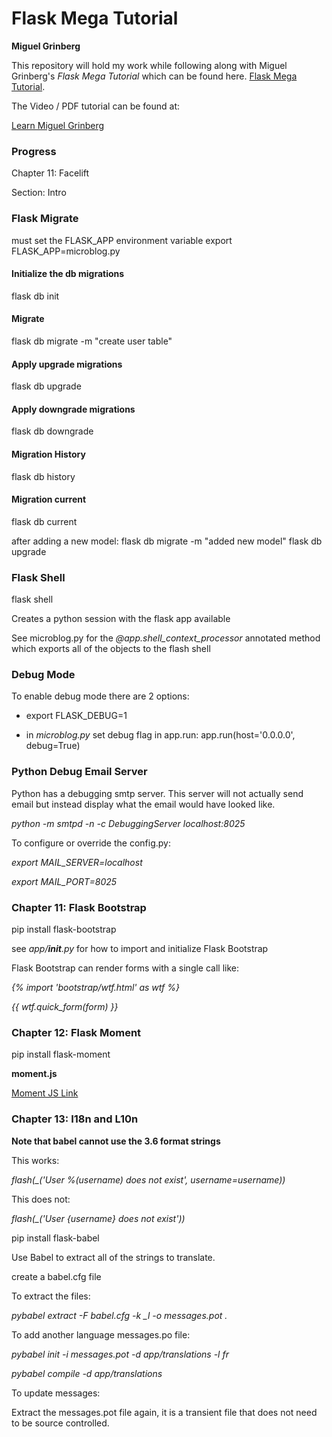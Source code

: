 
# Flask Mega Tutorial

**Miguel Grinberg**

This repository will hold my work while following along with Miguel Grinberg's *Flask Mega Tutorial* which can be found here. [Flask Mega Tutorial](https://blog.miguelgrinberg.com/post/the-flask-mega-tutorial-part-i-hello-world).

The Video / PDF tutorial can be found at:

[Learn Miguel Grinberg](https://learn.miguelgrinberg.com)



### Progress

Chapter 11: Facelift

Section: Intro


### Flask Migrate

must set the FLASK_APP environment variable
export FLASK_APP=microblog.py


#### Initialize the db migrations

flask db init


#### Migrate
flask db migrate -m "create user table"

#### Apply upgrade migrations
flask db upgrade

#### Apply downgrade migrations
flask db downgrade

#### Migration History
flask db history

#### Migration current
flask db current

after adding a new model:
flask db migrate -m "added new model"
flask db upgrade

### Flask Shell
flask shell

Creates a python session with the flask app available

See microblog.py for the *@app.shell_context_processor* annotated method which exports all of the objects to the flash shell


### Debug Mode
To enable debug mode there are 2 options:

- export FLASK_DEBUG=1

- in *microblog.py* set debug flag in app.run:  app.run(host='0.0.0.0', debug=True)


### Python Debug Email Server
Python has a debugging smtp server.  This server will not actually send email but instead
display what the email would have looked like.

*python -m smtpd -n -c DebuggingServer localhost:8025*

To configure or override the config.py:

*export MAIL_SERVER=localhost*

*export MAIL_PORT=8025*


### Chapter 11: Flask Bootstrap

pip install flask-bootstrap

see *app/__init__.py* for how to import and initialize Flask Bootstrap

Flask Bootstrap can render forms with a single call like:

*{% import 'bootstrap/wtf.html' as wtf %}*

*{{ wtf.quick_form(form) }}*

### Chapter 12: Flask Moment

pip install flask-moment

**moment.js**

[Moment JS Link](http://momentjs.com)

### Chapter 13: I18n and L10n

**Note that babel cannot use the 3.6 format strings**

This works:

*flash(_('User %(username) does not exist', username=username))*

This does not:

*flash(_('User {username} does not exist'))*


pip install flask-babel

Use Babel to extract all of the strings to translate.

create a babel.cfg file

To extract the files:

*pybabel extract -F babel.cfg -k _l -o messages.pot .*


To add another language messages.po file:

*pybabel init -i messages.pot -d app/translations -l fr*

*pybabel compile -d app/translations*

To update messages:

Extract the messages.pot file again, it is a transient file that does not need to be source controlled.

